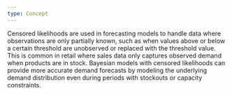 ```yaml
---
type: Concept
---
```


Censored likelihoods are used in forecasting models to handle data where observations are only partially known, such as when values above or below a certain threshold are unobserved or replaced with the threshold value. This is common in retail where sales data only captures observed demand when products are in stock. Bayesian models with censored likelihoods can provide more accurate demand forecasts by modeling the underlying demand distribution even during periods with stockouts or capacity constraints.
